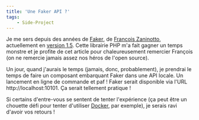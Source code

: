 ```yaml
---
title: 'Une Faker API ?'
tags:
    - Side-Project
---
```


Je me sers depuis des années de
<span lang="en">[Faker](https://github.com/fzaninotto/Faker)</span>, de
[Francois Zaninotto](https://twitter.com/francoisz), actuellement en
[version 1.5](http://www.redotheweb.com/2015/05/29/faker-15-is-released.html '"Faker 1.5 is released", RedoTheWeb').
Cette librairie PHP m'a fait gagner un temps monstre et je profite de cet
article pour chaleureusement remercier François (on ne remercie jamais assez nos
héros de l'<span lang="en">open source</span>).

Un jour, quand j'aurais le temps (jamais, donc, probablement), je prendrai le
temps de faire un composant embarquant <span lang="en">Faker</span> dans une API
locale. Un lancement en ligne de commande et paf ! Faker serait disponible via
l'URL http://localhost:10101. Ça serait tellement pratique !

Si certains d'entre-vous se sentent de tenter l'expérience (ça peut être un
chouette défi pour tenter d'utiliser [Docker](https://www.docker.com/), par
exemple), je serais ravi d'avoir vos retours !
